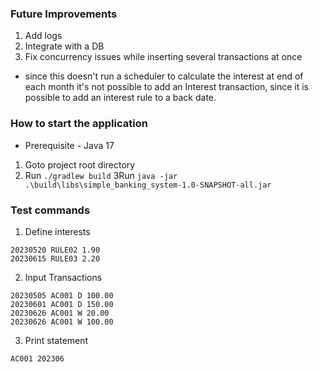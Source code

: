 ### Future Improvements
1. Add logs 
2. Integrate with a DB 
3. Fix concurrency issues while inserting several transactions at once

* since this doesn't run a scheduler to calculate the interest at end of each month it's not possible to add an Interest transaction, since it is possible to add an interest rule to a back date.

### How to start the application
* Prerequisite - Java 17
1. Goto project root directory
2. Run `./gradlew build`
3Run `java -jar .\build\libs\simple_banking_system-1.0-SNAPSHOT-all.jar`

### Test commands
1. Define interests
```
20230520 RULE02 1.90
20230615 RULE03 2.20
```
2. Input Transactions
```
20230505 AC001 D 100.00
20230601 AC001 D 150.00
20230626 AC001 W 20.00
20230626 AC001 W 100.00
```
3. Print statement
```
AC001 202306
```
